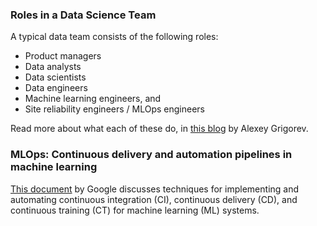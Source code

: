 ### Roles in a Data Science Team

A typical data team consists of the following roles:

- Product managers
- Data analysts
- Data scientists
- Data engineers
- Machine learning engineers, and
- Site reliability engineers / MLOps engineers

Read more about what each of these do, in [this blog](https://datatalks.club/blog/data-roles.html) by Alexey Grigorev.


### MLOps: Continuous delivery and automation pipelines in machine learning 

[This document](https://cloud.google.com/architecture/mlops-continuous-delivery-and-automation-pipelines-in-machine-learning#mlops_level_2_cicd_pipeline_automation) by Google discusses techniques for implementing and automating continuous integration (CI), continuous delivery (CD), and continuous training (CT) for machine learning (ML) systems.